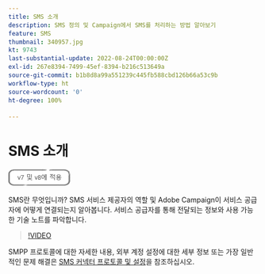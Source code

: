 ```yaml
---
title: SMS 소개
description: SMS 정의 및 Campaign에서 SMS를 처리하는 방법 알아보기
feature: SMS
thumbnail: 340957.jpg
kt: 9743
last-substantial-update: 2022-08-24T00:00:00Z
exl-id: 267e8394-7499-45ef-8394-b216c513649a
source-git-commit: b1b8d8a99a551239c445fb588cbd126b66a53c9b
workflow-type: ht
source-wordcount: '0'
ht-degree: 100%

---
```


# SMS 소개

![V7 및 V8에 적용](../assets/V7-V8-stamp.png)

SMS란 무엇입니까? SMS 서비스 제공자의 역할 및 Adobe Campaign이 서비스 공급자에 어떻게 연결되는지 알아봅니다. 서비스 공급자를 통해 전달되는 정보와 사용 가능한 기술 노트를 파악합니다.

>[!VIDEO](https://video.tv.adobe.com/v/340957?quality=12&learn=on)

SMPP 프로토콜에 대한 자세한 내용, 외부 계정 설정에 대한 세부 정보 또는 가장 일반적인 문제 해결은 [SMS 커넥터 프로토콜 및 설정](https://experienceleague.adobe.com/docs/campaign-classic/using/sending-messages/sending-messages-on-mobiles/sms-protocol.html?lang=ko#sending-messages)을 참조하십시오.
